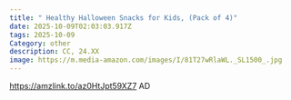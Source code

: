 ```yaml
---
title: " Healthy Halloween Snacks for Kids, (Pack of 4)"
date: 2025-10-09T02:03:03.917Z
tags: 2025-10-09
Category: other
description: CC, 24.XX
image: https://m.media-amazon.com/images/I/81T27wRlaWL._SL1500_.jpg
---
```

https://amzlink.to/az0HtJpt59XZ7     AD